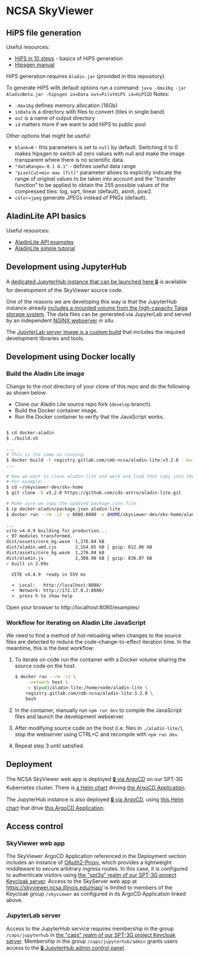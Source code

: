 # NCSA SkyViewer

## HiPS file generation

Useful resources:

* [HiPS in 10 steps](https://aladin.cds.unistra.fr/hips/HipsIn10Steps.gml) - basics of HiPS generation
* [Hipsgen manual](https://aladin.cds.unistra.fr/hips/HipsgenManual.pdf)

HiPS generation requires ```Aladin.jar``` (provided in this repository).

To generate HiPS with default options run a command:
```java -Xmx16g -jar AladinBeta.jar -hipsgen in=Data out=PilotHiPS id=HiPSID```
Notes:
* ```-Xmx16g``` defines memory allocation (16Gb)
* ```inData``` is a directory with files to convert (tiles in single band)
* ```out``` is a name of output directory
* ```id``` matters more if we want to add HiPS to public pool

Other options that might be useful:
* ```blank=0``` - this parameters is set to ```null``` by default. Switching it to 0 makes hipsgen to switch all zero values with null and make the image transparent where there is no scientific data.
* ```"dataRange=-0.1 0.1"``` - defines useful data range
* ```"pixelCut=min max [fct]"``` parameter allows to explicitly indicate the range of original values to be taken into account and the "transfer function" to be applied to obtain the 255 possible values of the compressed tiles: log, sqrt, linear (default), asinh, pow2.
* ```color=jpeg``` generate JPEGs instead of PNGs (default).


## AladinLite API basics

Useful resources:
* [AladinLite API examples](https://aladin.u-strasbg.fr/AladinLite/doc/API/examples/)
* [AladinLite simple tutorial](https://aladin.cds.unistra.fr/AladinLite/doc/tutorials/interactive-finding-chart/)

## Development using JupyterHub

A [dedicated JupyterHub instance that can be launched here 🔒](https://jupyter.skyviewer.ncsa.illinois.edu/) is available for development of the SkyViewer source code.

One of the reasons we are developing this way is that the JupyterHub instance already [includes a mounted volume from the high-capacity Taiga storage system](https://gitlab.com/spt3g/kubernetes/-/blob/main/charts/jupyterhub/values.yaml). The data files can be generated via JupyterLab and served by an independent [NGINX webserver](https://gitlab.com/spt3g/kubernetes/-/blob/main/charts/skyviewer/templates/deployment.yaml) *in situ*.

The [JupyterLab server image is a custom build](./docker/jupyter/Dockerfile) that includes the required development libraries and tools.

## Development using Docker locally

### Build the Aladin Lite image

Change to the root directory of your clone of this repo and do the following as shown below:

* Clone our Aladin Lite source repo fork (`develop` branch).
* Build the Docker container image.
* Run the Docker container to verify that the JavaScript works.

```bash

$ cd docker-aladin
$ ./build.sh

...
# This is the same as running:
$ docker build -t registry.gitlab.com/cmb-ncsa/aladin-lite:v3.2.0 --build-arg v3.2.0 .
...

# Now we want to clone aladin-lite and work and load that copy into the container
# For example:
$ cd ~/skyviewer-dev/skv-home
$ git clone -b v3.2.0 https://github.com/cds-astro/aladin-lite.git

# Make sure we copy the updated package.json file
$ cp docker-aladin/package.json aladin-lite
$ docker run --rm -it -p 8080:8080 -v $HOME/skyviewer-dev/skv-home/aladin-lite:/home/node/aladin-lite registry.gitlab.com/cmb-ncsa/aladin-lite:v3.2.0

...
vite v4.4.9 building for production...
✓ 97 modules transformed.
dist/assets/core_bg.wasm  1,276.04 kB
dist/aladin.umd.cjs       2,154.85 kB │ gzip: 812.86 kB
dist/assets/core_bg.wasm  1,276.04 kB
dist/aladin.js            2,308.90 kB │ gzip: 836.07 kB
✓ built in 2.69s

  VITE v4.4.9  ready in 559 ms

  ➜  Local:   http://localhost:8080/
  ➜  Network: http://172.17.0.2:8080/
  ➜  press h to show help

```

Open your browser to http://localhost:8080/examples/

### Workflow for iterating on Aladin Lite JavaScript

We need to find a method of hot-reloading when changes to the source files are detected to reduce the code-change-to-effect iteration time. In the meantime, this is the best workflow:

1. To iterate on code run the container with a Docker volume sharing the source code on the host.

   ```bash
   $ docker run --rm -it \
       --network host \
       -v $(pwd)/aladin-lite:/home/node/aladin-lite \
       registry.gitlab.com/cmb-ncsa/aladin-lite:3.2.0 \
       bash
   ```

2. In the container, manually run `npm run dev` to compile the JavaScript files and launch the development webserver.

3. After modifying source code on the host (i.e. files in `./aladin-lite/`), stop the webserver using CTRL+C and recompile with `npm run dev`.

4. Repeat step 3 until satisfied.

## Deployment

The NCSA SkyViewer web app is deployed [🔒 via ArgoCD](https://spt3g.ncsa.illinois.edu/argo-cd/applications/skyviewer) on our SPT-3G Kubernetes cluster. There is [a Helm chart](https://gitlab.com/spt3g/kubernetes/-/tree/main/charts/skyviewer) driving [the ArgoCD Application](https://gitlab.com/spt3g/kubernetes/-/blob/main/apps/spt3g/templates/skyviewer.yaml).

The JupyterHub instance is also deployed [🔒 via ArgoCD](https://spt3g.ncsa.illinois.edu/argo-cd/applications/jupyterhub-skyviewer), using [this Helm chart](https://gitlab.com/spt3g/kubernetes/-/tree/main/charts/jupyterhub) that drive [this ArgoCD Application](https://gitlab.com/spt3g/kubernetes/-/blob/main/apps/spt3g/templates/jupyterhub.yaml).

## Access control

### SkyViewer web app

The SkyViewer ArgoCD Application referenced in the Deployment section includes an instance of [OAuth2-Proxy](https://gitlab.com/decentci/charts/-/tree/main/charts/oauth2-proxy-traefik), which provides a lightweight middleware to secure arbitrary ingress routes. In this case, it is configured to authenticate visitors using [the "spt3g" realm of our SPT-3G project Keycloak server](https://keycloak.spt3g.ncsa.illinois.edu/realms/spt3g/). Access to the SkyServer web app at https://skyviewer.ncsa.illinois.edu/map/ is limited to members of the Keycloak group `/skyviewer` as configured in its ArgoCD Application linked above.

### JupyterLab server

Access to the JupyterHub service requires membership in the group `/caps/jupyterhub` in [the "caps" realm of our SPT-3G project Keycloak server](https://keycloak.spt3g.ncsa.illinois.edu/realms/caps/). Membership in the group `/caps/jupyterhub/admin` grants users access to the [🔒 JupyterHub admin control panel](https://jupyter.skyviewer.ncsa.illinois.edu/hub/admin).
